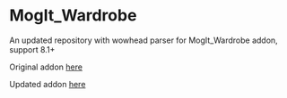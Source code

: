 # MogIt_Wardrobe
An updated repository with wowhead parser for MogIt_Wardrobe addon, support 8.1+

Original addon [here](https://www.curseforge.com/wow/addons/mogit_wardrobe)

Updated addon [here](https://www.curseforge.com/wow/addons/mogit_wardrobe)